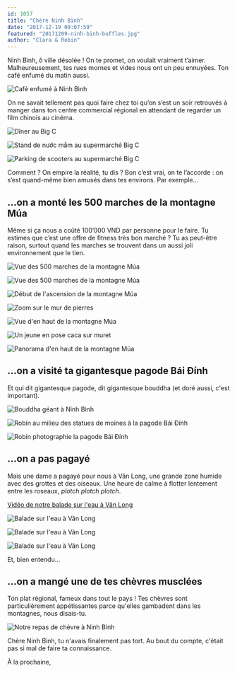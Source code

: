 ```yaml
---
id: 1057
title: "Chère Ninh Bình"
date: "2017-12-19 09:07:59"
featured: "20171209-ninh-binh-buffles.jpg"
author: "Clara & Robin"
---
```


Ninh Bình, ô ville désolée ! On te promet, on voulait vraiment t’aimer.
Malheureusement, tes rues mornes et vides nous ont un peu ennuyées. Ton café
enfumé du matin aussi.

![Café enfumé à Ninh Bình](20171209-ninh-binh-cafe-cigarette.jpg)

On ne savait tellement pas quoi faire chez toi qu’on s’est un soir retrouvés à
manger dans ton centre commercial régional en attendant de regarder un film
chinois au cinéma.

![Dîner au Big C](20171209-ninh-binh-manger-big-c.jpg)

![Stand de nước mắm au supermarché Big C](20171209-ninh-binh-big-c-nuoc-mam.jpg "Rayon de nước mắm")

![Parking de scooters au supermarché Big C](20171209-ninh-binh-big-c-parking.jpg "Parking réservé aux deux-roues")

Comment ? On empire la réalité, tu dis ? Bon c’est vrai, on te l’accorde : on
s’est quand-même bien amusés dans tes environs. Par exemple...

## ...on a monté les 500 marches de la montagne Múa

Même si ça nous a coûté 100’000 VND par personne pour le faire. Tu estimes que
c’est une offre de fitness très bon marché ? Tu as peut-être raison, surtout
quand les marches se trouvent dans un aussi joli environnement que le tien.

![Vue des 500 marches de la montagne Múa](20171209-ninh-binh-500-marches-vue.jpg)

![Vue des 500 marches de la montagne Múa](20171209-ninh-binh-500-marches-vue2.jpg)

![Début de l'ascension de la montagne Múa](20171209-ninh-binh-500-marche-ascension.jpg)

![Zoom sur le mur de pierres](20171209-ninh-binh-500-marches-mur.jpg)

![Vue d'en haut de la montagne Múa](20171209-ninh-binh-500-marches-panorama1.jpg)

![Un jeune en pose caca sur muret](20171209-ninh-binh-500-marches-pose-caca.jpg "La pose-caca vietnamienne en toutes circonstances (on voit pas mais il mange des chips)")

![Panorama d'en haut de la montagne Múa](20171209-ninh-binh-500-marches-panorama2.jpg)

## ...on a visité ta gigantesque pagode Bái Đính

Et qui dit gigantesque pagode, dit gigantesque bouddha (et doré aussi, c'est
important).

![Bouddha géant à Ninh Bình](20171210-ninh-binh-bouddha.jpg "Le bouddha...")

![Robin au milieu des statues de moines à la pagode Bái Đính](20171210-ninh-binh-statues.jpg "...les moines (plus ou moins bouclés)...")

![Robin photographie la pagode Bái Đính](20171210-ninh-binh-robin-photo-pagode.jpg "...et la trèèèèès grande pagode.")

## ...on a pas pagayé

Mais une dame a pagayé pour nous à Vân Long, une grande zone humide avec des
grottes et des oiseaux. Une heure de calme à flotter lentement entre les
roseaux, _plotch plotch plotch_.

[Vidéo de notre balade sur l'eau à Vân Long](https://www.youtube.com/watch?v=dwwnZLJ_LxM)

![Balade sur l'eau à Vân Long](20171210-ninh-binh-balade-sur-eau4.jpg)

![Balade sur l'eau à Vân Long](20171210-ninh-binh-balade-sur-eau1.jpg)

![Balade sur l'eau à Vân Long](20171210-ninh-binh-balade-sur-eau2.jpg "Relaxant, sauf la partie où notre rameuse a essayé de nous arnaquer")

Et, bien entendu...

## ...on a mangé une de tes chèvres musclées

Ton plat régional, fameux dans tout le pays ! Tes chèvres sont particulièrement
appétissantes parce qu'elles gambadent dans les montagnes, nous disais-tu.

![Notre repas de chèvre à Ninh Bình](20171210-ninh-binh-chevre.jpg)

Chère Ninh Bình, tu n'avais finalement pas tort. Au bout du compte, c'était pas
si mal de faire ta connaissance.

À la prochaine,
